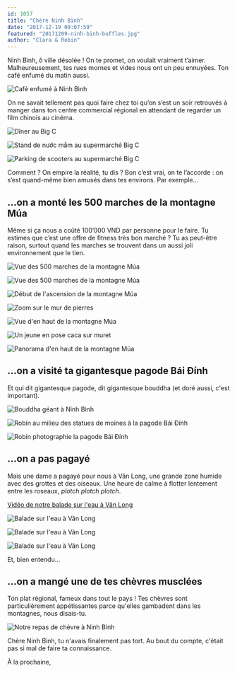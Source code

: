 ```yaml
---
id: 1057
title: "Chère Ninh Bình"
date: "2017-12-19 09:07:59"
featured: "20171209-ninh-binh-buffles.jpg"
author: "Clara & Robin"
---
```


Ninh Bình, ô ville désolée ! On te promet, on voulait vraiment t’aimer.
Malheureusement, tes rues mornes et vides nous ont un peu ennuyées. Ton café
enfumé du matin aussi.

![Café enfumé à Ninh Bình](20171209-ninh-binh-cafe-cigarette.jpg)

On ne savait tellement pas quoi faire chez toi qu’on s’est un soir retrouvés à
manger dans ton centre commercial régional en attendant de regarder un film
chinois au cinéma.

![Dîner au Big C](20171209-ninh-binh-manger-big-c.jpg)

![Stand de nước mắm au supermarché Big C](20171209-ninh-binh-big-c-nuoc-mam.jpg "Rayon de nước mắm")

![Parking de scooters au supermarché Big C](20171209-ninh-binh-big-c-parking.jpg "Parking réservé aux deux-roues")

Comment ? On empire la réalité, tu dis ? Bon c’est vrai, on te l’accorde : on
s’est quand-même bien amusés dans tes environs. Par exemple...

## ...on a monté les 500 marches de la montagne Múa

Même si ça nous a coûté 100’000 VND par personne pour le faire. Tu estimes que
c’est une offre de fitness très bon marché ? Tu as peut-être raison, surtout
quand les marches se trouvent dans un aussi joli environnement que le tien.

![Vue des 500 marches de la montagne Múa](20171209-ninh-binh-500-marches-vue.jpg)

![Vue des 500 marches de la montagne Múa](20171209-ninh-binh-500-marches-vue2.jpg)

![Début de l'ascension de la montagne Múa](20171209-ninh-binh-500-marche-ascension.jpg)

![Zoom sur le mur de pierres](20171209-ninh-binh-500-marches-mur.jpg)

![Vue d'en haut de la montagne Múa](20171209-ninh-binh-500-marches-panorama1.jpg)

![Un jeune en pose caca sur muret](20171209-ninh-binh-500-marches-pose-caca.jpg "La pose-caca vietnamienne en toutes circonstances (on voit pas mais il mange des chips)")

![Panorama d'en haut de la montagne Múa](20171209-ninh-binh-500-marches-panorama2.jpg)

## ...on a visité ta gigantesque pagode Bái Đính

Et qui dit gigantesque pagode, dit gigantesque bouddha (et doré aussi, c'est
important).

![Bouddha géant à Ninh Bình](20171210-ninh-binh-bouddha.jpg "Le bouddha...")

![Robin au milieu des statues de moines à la pagode Bái Đính](20171210-ninh-binh-statues.jpg "...les moines (plus ou moins bouclés)...")

![Robin photographie la pagode Bái Đính](20171210-ninh-binh-robin-photo-pagode.jpg "...et la trèèèèès grande pagode.")

## ...on a pas pagayé

Mais une dame a pagayé pour nous à Vân Long, une grande zone humide avec des
grottes et des oiseaux. Une heure de calme à flotter lentement entre les
roseaux, _plotch plotch plotch_.

[Vidéo de notre balade sur l'eau à Vân Long](https://www.youtube.com/watch?v=dwwnZLJ_LxM)

![Balade sur l'eau à Vân Long](20171210-ninh-binh-balade-sur-eau4.jpg)

![Balade sur l'eau à Vân Long](20171210-ninh-binh-balade-sur-eau1.jpg)

![Balade sur l'eau à Vân Long](20171210-ninh-binh-balade-sur-eau2.jpg "Relaxant, sauf la partie où notre rameuse a essayé de nous arnaquer")

Et, bien entendu...

## ...on a mangé une de tes chèvres musclées

Ton plat régional, fameux dans tout le pays ! Tes chèvres sont particulièrement
appétissantes parce qu'elles gambadent dans les montagnes, nous disais-tu.

![Notre repas de chèvre à Ninh Bình](20171210-ninh-binh-chevre.jpg)

Chère Ninh Bình, tu n'avais finalement pas tort. Au bout du compte, c'était pas
si mal de faire ta connaissance.

À la prochaine,
